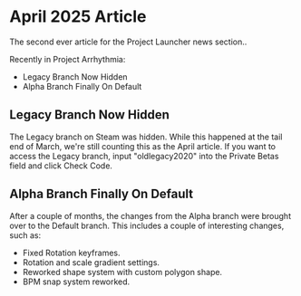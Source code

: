 # April 2025 Article
The second ever article for the Project Launcher news section..

Recently in Project Arrhythmia:
- Legacy Branch Now Hidden
- Alpha Branch Finally On Default


## Legacy Branch Now Hidden
The Legacy branch on Steam was hidden. While this happened at the tail end of March, we're still counting this as the April article.
If you want to access the Legacy branch, input "oldlegacy2020" into the Private Betas field and click Check Code.

## Alpha Branch Finally On Default
After a couple of months, the changes from the Alpha branch were brought over to the Default branch.
This includes a couple of interesting changes, such as:
- Fixed Rotation keyframes.
- Rotation and scale gradient settings.
- Reworked shape system with custom polygon shape.
- BPM snap system reworked.
